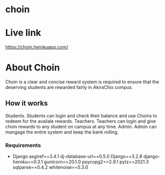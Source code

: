 # choin
# Live link 
 https://choin.herokuapp.com/


# About Choin

 Choin is a clear and concise reward system is required to ensure that the deserving students are rewarded fairly in AkiraChix compus.

 ## How it works

 Students.
Students can login and check their balance and use Choins to redeem for the availale rewards.
Teachers.
Teachers can login and give choin rewards to any student on campus at any time.
Admin.
Admin can mangage the entire system and keep the bank rolling.

### Requirements
 * Django 
  asgiref==3.4.1
dj-database-url==0.5.0
Django==3.2.8
django-heroku==0.3.1
gunicorn==20.1.0
psycopg2==2.9.1
pytz==2021.3
sqlparse==0.4.2
whitenoise==5.3.0

